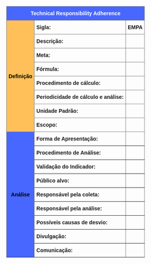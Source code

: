 <style type="text/css">
.tg  {border-collapse:collapse;border-spacing:0;}
.tg td{border-color:black;border-style:solid;border-width:1px;font-family:Arial, sans-serif;font-size:14px;
  overflow:hidden;padding:10px 5px;word-break:normal;}
.tg th{border-color:black;border-style:solid;border-width:1px;font-family:Arial, sans-serif;font-size:14px;
  font-weight:normal;overflow:hidden;padding:10px 5px;word-break:normal;}
.tg .tg-9wq8{border-color:inherit;text-align:center;vertical-align:middle;font-weight:bold;}
.definicao{background-color:#FFC05A;}
.color-black{color:black;}
.color-white{color:white;}
.analise{background-color:#4867FF;}
.tg .tg-0pky{border-color:inherit;text-align:left;vertical-align:top;font-weight:bold;}
</style>
<table class="tg">
<thead>
  <tr>
    <th class="tg-9wq8 color-white analise" colspan="8">Technical Responsibility Adherence</th>
  </tr>
  <tr>
    <th class="tg-9wq8 definicao color-black" rowspan="8">Definição </th>
    <th class="tg-0pky">Sigla:</th>
    <th class="tg-0pky">EMPA</th>
  </tr>
  <tr>
    <th class="tg-0pky">Descrição:</th>
    <th class="tg-0pky"> </th>
  </tr>
  <tr>
    <th class="tg-0pky">Meta:</th>
    <th class="tg-0pky"> </th>
  </tr>
  <tr>
    <th class="tg-0pky">Fórmula:</th>
    <th class="tg-0pky"> </th>
  </tr>
  <tr>
    <th class="tg-0pky">Procedimento de cálculo:</th>
    <th class="tg-0pky"> </th>
  </tr>
  <tr>
    <th class="tg-0pky">Periodicidade de cálculo e análise:</th>
    <th class="tg-0pky"> </th>
  </tr>
  <tr>
    <th class="tg-0pky">Unidade Padrão:</th>
    <th class="tg-0pky"> </th>
  </tr>
  <tr>
    <th class="tg-0pky">Escopo:</th>
    <th class="tg-0pky"> </th>
  </tr>
</thead>
<tbody>
  <tr>
    <td class="tg-9wq8 analise color-black" rowspan="9">Análise</td>
    <td class="tg-0pky">Forma   de Apresentação:</td>
    <td class="tg-0pky"> </td>
  </tr>
  <tr>
    <td class="tg-0pky">Procedimento de Análise:</td>
    <td class="tg-0pky"> </td>
  </tr>
  <tr>
    <td class="tg-0pky">Validação do Indicador:</td>
    <td class="tg-0pky"> </td>
  </tr>
  <tr>
    <td class="tg-0pky">Público alvo:</td>
    <td class="tg-0pky"> </td>
  </tr>
  <tr>
    <td class="tg-0pky">Responsável pela coleta:</td>
    <td class="tg-0pky"> </td>
  </tr>
  <tr>
    <td class="tg-0pky">Responsável pela análise:</td>
    <td class="tg-0pky"> </td>
  </tr>
  <tr>
    <td class="tg-0pky">Possíveis causas de desvio:</td>
    <td class="tg-0pky"> </td>
  </tr>
  <tr>
    <td class="tg-0pky">Divulgação:</td>
    <td class="tg-0pky"> </td>
  </tr>
  <tr>
    <td class="tg-0pky">Comunicação:</td>
    <td class="tg-0pky"> </td>
  </tr>
</tbody>
</table>